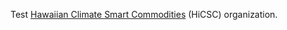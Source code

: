 Test [Hawaiian Climate Smart Commodities](https://www.usda.gov/climate-solutions/climate-smart-commodities/projects#Hawaii) (HiCSC) organization.  

